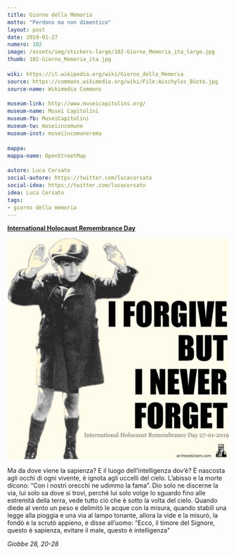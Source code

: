 ```yaml
---
title: Giorno della Memoria
motto: "Perdono ma non dimentico"
layout: post
date: 2019-01-27
numero: 102
image: /assets/img/stickers-large/102-Giorno_Memoria_ita_large.jpg
thumb: 102-Giorno_Memoria_ita.jpg

wiki: https://it.wikipedia.org/wiki/Giorno_della_Memoria
source: https://commons.wikimedia.org/wiki/File:Aischylos_Büste.jpg
source-name: Wikimedia Commons

museum-link: http://www.museicapitolini.org/
museum-name: Musei Capitolini
museum-fb: MuseiCapitolini
museum-tw: museiincomune
museum-inst: museiincomuneroma

mappa:
mappa-name: OpenStreetMap

autore: Luca Corsato
social-autore: https://twitter.com/lucacorsato
social-idea: https://twitter.com/lucacorsato
idea: Luca Corsato
tags:
- giorno della memoria
---
```


**[International Holocaust Remembrance Day](https://en.wikipedia.org/wiki/International_Holocaust_Remembrance_Day)**

![International Holocaust Remembrance Day](/assets/img/stickers/102-Giorno_Memoria_eng.jpg)

Ma da dove viene la sapienza?
E il luogo dell’intelligenza dov’è?
È nascosta agli occhi di ogni vivente,
è ignota agli uccelli del cielo.
L’abisso e la morte dicono:
“Con i nostri orecchi ne udimmo la fama”.
Dio solo ne discerne la via,
lui solo sa dove si trovi,
perché lui solo volge lo sguardo
fino alle estremità della terra,
vede tutto ciò che è sotto la volta del cielo.
Quando diede al vento un peso
e delimitò le acque con la misura,
quando stabilì una legge alla pioggia
e una via al lampo tonante,
allora la vide e la misurò,
la fondò e la scrutò appieno,
e disse all’uomo:
“Ecco, il timore del Signore, questo è sapienza,
evitare il male, questo è intelligenza"

*Giobbe 28, 20-28*
